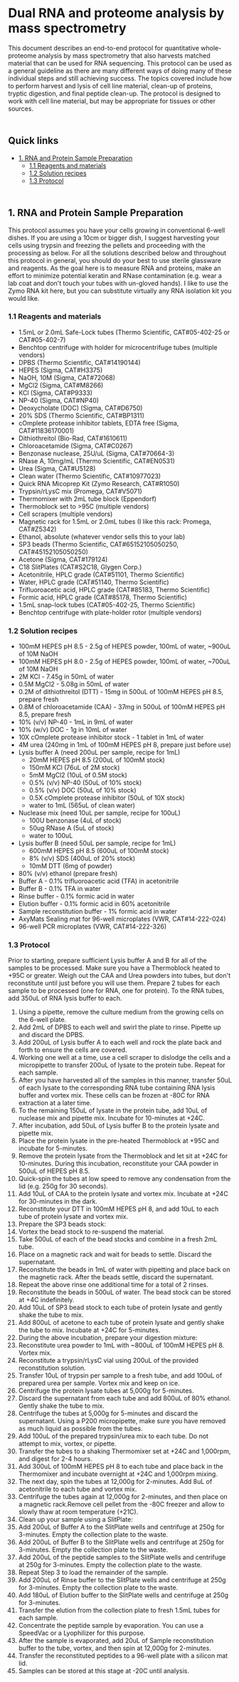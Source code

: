 # Dual RNA and proteome analysis by mass spectrometry <!-- omit in toc -->

This document describes an end-to-end protocol for quantitative whole-proteome analysis by mass spectrometry that also harvests matched material that can be used for RNA sequencing. This protocol can be used as a general guideline as there are many different ways of doing many of these individual steps and still achieving success. The topics covered include how to perform harvest and lysis of cell line material, clean-up of proteins, tryptic digestion, and final peptide clean-up. The protocol is designed to work with cell line material, but may be appropriate for tissues or other sources.

<hr style="height:6pt; visibility:hidden;" />

## Quick links <!-- omit in toc -->

- [1. RNA and Protein Sample Preparation](#1-rna-and-protein-sample-preparation)
  - [1.1 Reagents and materials](#11-reagents-and-materials)
  - [1.2 Solution recipes](#12-solution-recipes)
  - [1.3 Protocol](#13-protocol)

<hr style="height:6pt; visibility:hidden;" />

<span id="1-rna-and-protein-sample-preparation"></span>

## 1. RNA and Protein Sample Preparation

This protocol assumes you have your cells growing in conventional 6-well dishes. If you are using a 10cm or bigger dish, I suggest harvesting your cells using trypsin and freezing the pellets and proceeding with the processing as below. For all the solutions described below and throughout this protocol in general, you should do your best to use sterile glassware and reagents. As the goal here is to measure RNA and proteins, make an effort to minimize potential keratin and RNase contamination (e.g. wear a lab coat and don't touch your tubes with un-gloved hands). I like to use the Zymo RNA kit here, but you can substitute virtually any RNA isolation kit you would like. 

<span id="11-reagents-and-materials"></span>

### 1.1 Reagents and materials

- 1.5mL or 2.0mL Safe-Lock tubes (Thermo Scientific, CAT#05-402-25 or CAT#05-402-7)
- Benchtop centrifuge with holder for microcentrifuge tubes (multiple vendors)
- DPBS (Thermo Scientific, CAT#14190144)
- HEPES (Sigma, CAT#H3375)
- NaOH, 10M (Sigma, CAT#72068)
- MgCl2 (Sigma, CAT#M8266)
- KCl (Sigma, CAT#P9333)
- NP-40 (Sigma, CAT#NP40)
- Deoxycholate (DOC) (Sigma, CAT#D6750)
- 20% SDS (Thermo Scientific, CAT#BP1311)
- cOmplete protease inhibitor tablets, EDTA free (Sigma, CAT#11836170001)
- Dithiothreitol (Bio-Rad, CAT#1610611)
- Chloroacetamide (Sigma, CAT#C0267)
- Benzonase nuclease, 25U/uL (Sigma, CAT#70664-3)
- RNase A, 10mg/mL (Thermo Scientific, CAT#EN0531)
- Urea (Sigma, CAT#U5128)
- Clean water (Thermo Scientific, CAT#10977023)
- Quick RNA Micoprep Kit (Zymo Research, CAT#R1050)
- Trypsin/rLysC mix (Promega, CAT#V5071)
- Thermomixer with 2mL tube block (Eppendorf)
- Thermoblock set to >95C (multiple vendors)
- Cell scrapers (multiple vendors)
- Magnetic rack for 1.5mL or 2.0mL tubes (I like this rack: Promega, CAT#Z5342)
- Ethanol, absolute (whatever vendor sells this to your lab)
- SP3 beads (Thermo Scientific, CAT#65152105050250, CAT#45152105050250)
- Acetone (Sigma, CAT#179124)
- C18 SlitPlates (CAT#S2C18, Glygen Corp.)
- Acetonitrile, HPLC grade (CAT#51101, Thermo Scientific)
- Water, HPLC grade (CAT#51140, Thermo Scientific)
- Trifluoroacetic acid, HPLC grade (CAT#85183, Thermo Scientific)
- Formic acid, HPLC grade (CAT#85178, Thermo Scientific)
- 1.5mL snap-lock tubes (CAT#05-402-25, Thermo Scientific)
- Benchtop centrifuge with plate-holder rotor (multiple vendors)

<span id="12-solution-recipes"></span>

### 1.2 Solution recipes

- 100mM HEPES pH 8.5 - 2.5g of HEPES powder, 100mL of water, ~900uL of 10M NaOH
- 100mM HEPES pH 8.0 - 2.5g of HEPES powder, 100mL of water, ~700uL of 10M NaOH
- 2M KCl - 7.45g in 50mL of water
- 0.5M MgCl2 - 5.08g in 50mL of water
- 0.2M of dithiothreitol (DTT) - 15mg in 500uL of 100mM HEPES pH 8.5, prepare fresh
- 0.8M of chloroacetamide (CAA) - 37mg in 500uL of 100mM HEPES pH 8.5, prepare fresh
- 10% (v/v) NP-40 - 1mL in 9mL of water
- 10% (w/v) DOC - 1g in 10mL of water
- 10X cOmplete protease inhibitor stock - 1 tablet in 1mL of water
- 4M urea (240mg in 1mL of 100mM HEPES pH 8, prepare just before use)
- Lysis buffer A (need 200uL per sample, recipe for 1mL)
  - 20mM HEPES pH 8.5 (200uL of 100mM stock)
  - 150mM KCl (76uL of 2M stock)
  - 5mM MgCl2 (10uL of 0.5M stock)
  - 0.5% (v/v) NP-40 (50uL of 10% stock)
  - 0.5% (v/v) DOC (50uL of 10% stock)
  - 0.5X cOmplete protease inhibitor (50uL of 10X stock)
  - water to 1mL (565uL of clean water)
- Nuclease mix (need 10uL per sample, recipe for 100uL)
  - 100U benzonase (4uL of stock)
  - 50ug RNase A (5uL of stock)
  - water to 100uL
- Lysis buffer B (need 50uL per sample, recipe for 1mL)
  - 600mM HEPES pH 8.5 (600uL of 100mM stock)
  - 8% (v/v) SDS (400uL of 20% stock)
  - 10mM DTT (6mg of powder)
- 80% (v/v) ethanol (prepare fresh)
- Buffer A - 0.1% trifluoroacetic acid (TFA) in acetonitrile
- Buffer B - 0.1% TFA in water
- Rinse buffer - 0.1% formic acid in water
- Elution buffer - 0.1% formic acid in 60% acetonitrile
- Sample reconstitution buffer - 1% formic acid in water
- AxyMats Sealing mat for 96-well microplates (VWR, CAT#14-222-024)
- 96-well PCR microplates (VWR, CAT#14-222-326)

<span id="13-protocol"></span>

### 1.3 Protocol

Prior to starting, prepare sufficient Lysis buffer A and B for all of the samples to be processed. Make sure you have a Thermoblock heated to +95C or greater. Weigh out the CAA and Urea powders into tubes, but don't reconstitute until just before you will use them. Prepare 2 tubes for each sample to be processed (one for RNA, one for protein). To the RNA tubes, add 350uL of RNA lysis buffer to each.

1. Using a pipette, remove the culture medium from the growing cells on the 6-well plate.
2. Add 2mL of DPBS to each well and swirl the plate to rinse. Pipette up and discard the DPBS.
3. Add 200uL of Lysis buffer A to each well and rock the plate back and forth to ensure the cells are covered.
4. Working one well at a time, use a cell scraper to dislodge the cells and a micropipette to transfer 200uL of lysate to the protein tube. Repeat for each sample.
5. After you have harvested all of the samples in this manner, transfer 50uL of each lysate to the corresponding RNA tube containing RNA lysis buffer and vortex mix. These cells can be frozen at -80C for RNA extraction at a later time.
6. To the remaining 150uL of lysate in the protein tube, add 10uL of nuclease mix and pipette mix. Incubate for 10-minutes at +24C.
7. After incubation, add 50uL of Lysis buffer B to the protein lysate and pipette mix. 
8. Place the protein lysate in the pre-heated Thermoblock at +95C and incubate for 5-minutes.
9. Remove the protein lysate from the Thermoblock and let sit at +24C for 10-minutes. During this incubation, reconstitute your CAA powder in 500uL of HEPES pH 8.5.
10. Quick-spin the tubes at low speed to remove any condensation from the lid (e.g. 250g for 30 seconds).
11. Add 10uL of CAA to the protein lysate and vortex mix. Incubate at +24C for 30-minutes in the dark.
12. Reconstitute your DTT in 100mM HEPES pH 8, and add 10uL to each tube of protein lysate and vortex mix.
13. Prepare the SP3 beads stock:
  1. Vortex the bead stock to re-suspend the material.
  2. Take 500uL of each of the bead stocks and combine in a fresh 2mL tube.
  3. Place on a magnetic rack and wait for beads to settle. Discard the supernatant.
  4. Reconstitute the beads in 1mL of water with pipetting and place back on the magnetic rack. After the beads settle, discard the supernatant.
  5. Repeat the above rinse one additional time for a total of 2 rinses.
  6. Reconstitute the beads in 500uL of water. The bead stock can be stored at +4C indefinitely.
14. Add 10uL of SP3 bead stock to each tube of protein lysate and gently shake the tube to mix.
15. Add 800uL of acetone to each tube of protein lysate and gently shake the tube to mix. Incubate at +24C for 5-minutes.
16. During the above incubation, prepare your digestion mixture:
  1. Reconstitute urea powder to 1mL with ~800uL of 100mM HEPES pH 8. Vortex mix.
  2. Reconstitute a trypsin/rLysC vial using 200uL of the provided reconstitution solution.
  3. Transfer 10uL of trypsin per sample to a fresh tube, and add 100uL of prepared urea per sample. Vortex mix and keep on ice.
17. Centrifuge the protein lysate tubes at 5,000g for 5-minutes.
18. Discard the supernatant from each tube and add 800uL of 80% ethanol. Gently shake the tube to mix.
19. Centrifuge the tubes at 5,000g for 5-minutes and discard the supernatant. Using a P200 micropipette, make sure you have removed as much liquid as possible from the tubes.
20. Add 100uL of the prepared trypsin/urea mix to each tube. Do not attempt to mix, vortex, or pipette.
21. Transfer the tubes to a shaking Thermomixer set at +24C and 1,000rpm, and digest for 2-4 hours.
22. Add 300uL of 100mM HEPES pH 8 to each tube and place back in the Thermomixer and incubate overnight at +24C and 1,000rpm mixing.
23. The next day, spin the tubes at 12,000g for 2-minutes. Add 8uL of acetonitrile to each tube and vortex mix.
24. Centrifuge the tubes again at 12,000g for 2-minutes, and then place on a magnetic rack.Remove cell pellet from the -80C freezer and allow to slowly thaw at room temperature (+21C).
25. Clean up your sample using a SlitPlate:
  1. Add 200uL of Buffer A to the SlitPlate wells and centrifuge at 250g for 3-minutes. Empty the collection plate to the waste.
  2. Add 200uL of Buffer B to the SlitPlate wells and centrifuge at 250g for 3-minutes. Empty the collection plate to the waste.
  3. Add 200uL of the peptide samples to the SlitPlate wells and centrifuge at 250g for 3-minutes. Empty the collection plate to the waste.
  4. Repeat Step 3 to load the remainder of the sample.
  5. Add 200uL of Rinse buffer to the SlitPlate wells and centrifuge at 250g for 3-minutes. Empty the collection plate to the waste.
  6. Add 180uL of Elution buffer to the SlitPlate wells and centrifuge at 250g for 3-minutes.
  7. Transfer the elution from the collection plate to fresh 1.5mL tubes for each sample.
26. Concentrate the peptide sample by evaporation. You can use a SpeedVac or a Lyophilizer for this purpose.
27. After the sample is evaporated, add 20uL of Sample reconstitution buffer to the tube, vortex, and then spin at 12,000g for 2-minutes.
28. Transfer the reconstituted peptides to a 96-well plate with a silicon mat lid.
29. Samples can be stored at this stage at -20C until analysis.
